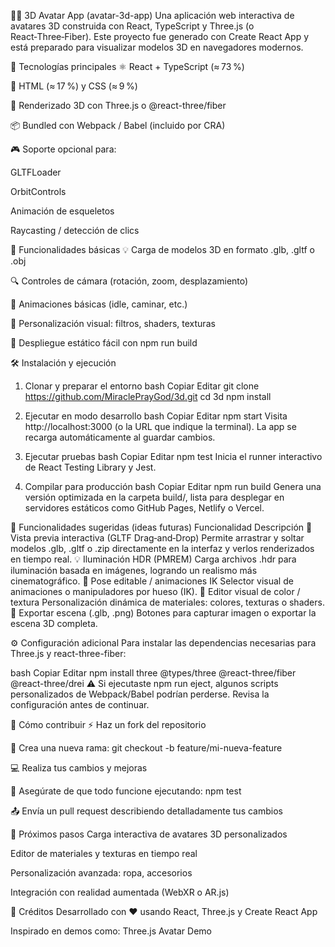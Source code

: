 🧍‍♂️ 3D Avatar App (avatar-3d-app)
Una aplicación web interactiva de avatares 3D construida con React, TypeScript y Three.js (o React‑Three‑Fiber). Este proyecto fue generado con Create React App y está preparado para visualizar modelos 3D en navegadores modernos.

🧪 Tecnologías principales
⚛️ React + TypeScript (≈ 73 %)

🧾 HTML (≈ 17 %) y CSS (≈ 9 %)

🧠 Renderizado 3D con Three.js o @react-three/fiber

📦 Bundled con Webpack / Babel (incluido por CRA)

🎮 Soporte opcional para:

GLTFLoader

OrbitControls

Animación de esqueletos

Raycasting / detección de clics

🌟 Funcionalidades básicas
💡 Carga de modelos 3D en formato .glb, .gltf o .obj

🔍 Controles de cámara (rotación, zoom, desplazamiento)

🕺 Animaciones básicas (idle, caminar, etc.)

🎨 Personalización visual: filtros, shaders, texturas

🚀 Despliegue estático fácil con npm run build

🛠️ Instalación y ejecución
1. Clonar y preparar el entorno
bash
Copiar
Editar
git clone https://github.com/MiraclePrayGod/3d.git
cd 3d
npm install
2. Ejecutar en modo desarrollo
bash
Copiar
Editar
npm start
Visita http://localhost:3000 (o la URL que indique la terminal). La app se recarga automáticamente al guardar cambios.

3. Ejecutar pruebas
bash
Copiar
Editar
npm test
Inicia el runner interactivo de React Testing Library y Jest.

4. Compilar para producción
bash
Copiar
Editar
npm run build
Genera una versión optimizada en la carpeta build/, lista para desplegar en servidores estáticos como GitHub Pages, Netlify o Vercel.

🚀 Funcionalidades sugeridas (ideas futuras)
Funcionalidad	Descripción
🎯 Vista previa interactiva (GLTF Drag‑and‑Drop)	Permite arrastrar y soltar modelos .glb, .gltf o .zip directamente en la interfaz y verlos renderizados en tiempo real.
💡 Iluminación HDR (PMREM)	Carga archivos .hdr para iluminación basada en imágenes, logrando un realismo más cinematográfico.
🧍 Pose editable / animaciones IK	Selector visual de animaciones o manipuladores por hueso (IK).
🎨 Editor visual de color / textura	Personalización dinámica de materiales: colores, texturas o shaders.
📸 Exportar escena (.glb, .png)	Botones para capturar imagen o exportar la escena 3D completa.

⚙️ Configuración adicional
Para instalar las dependencias necesarias para Three.js y react-three-fiber:

bash
Copiar
Editar
npm install three @types/three @react-three/fiber @react-three/drei
⚠️ Si ejecutaste npm run eject, algunos scripts personalizados de Webpack/Babel podrían perderse. Revisa la configuración antes de continuar.

🤝 Cómo contribuir
⚡ Haz un fork del repositorio

🧠 Crea una nueva rama: git checkout -b feature/mi-nueva-feature

💻 Realiza tus cambios y mejoras

🔧 Asegúrate de que todo funcione ejecutando: npm test

📤 Envía un pull request describiendo detalladamente tus cambios

🎯 Próximos pasos
 Carga interactiva de avatares 3D personalizados

 Editor de materiales y texturas en tiempo real

 Personalización avanzada: ropa, accesorios

 Integración con realidad aumentada (WebXR o AR.js)

🙌 Créditos
Desarrollado con ❤️ usando React, Three.js y Create React App

Inspirado en demos como: Three.js Avatar Demo
